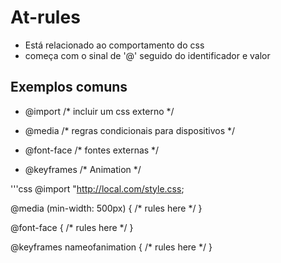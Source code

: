 # At-rules

* Está relacionado ao comportamento do css
* começa com o sinal de '@' seguido do identificador e valor

## Exemplos comuns

- @import         /* incluir um css externo */

- @media          /* regras condicionais para dispositivos */

- @font-face      /* fontes externas */

- @keyframes      /* Animation */

'''css
@import "http://local.com/style.css;

@media (min-width: 500px) {
    /* rules here */
}

@font-face {
    /* rules here */
}

@keyframes nameofanimation {
    /* rules here */
}